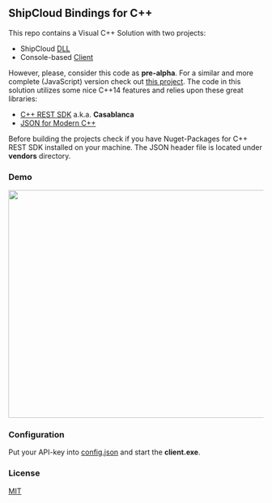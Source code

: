 ## ShipCloud Bindings for C++

This repo contains a Visual C++ Solution with two projects:

* ShipCloud [DLL](https://github.com/brakmic/shipcloud-cpp/tree/master/ShipCloud/ShipCloud)
* Console-based [Client](https://github.com/brakmic/shipcloud-cpp/tree/master/ShipCloud/Client)

However, please, consider this code as **pre-alpha**. For a similar and more complete (JavaScript) version check out [this project](https://github.com/brakmic/shipcloud-js).
The code in this solution utilizes some nice C++14 features and relies upon these great libraries: 

* [C++ REST SDK](https://github.com/Microsoft/cpprestsdk) a.k.a. **Casablanca**
* [JSON for Modern C++](https://github.com/nlohmann/json)

Before building the projects check if you have Nuget-Packages for C++ REST SDK installed on your machine. The JSON header file is located under **vendors** directory.

### Demo 

<img src="https://i.imgsafe.org/6350e72ccf.png" width="850" height="450">

### Configuration

Put your API-key into [config.json](https://github.com/brakmic/shipcloud-cpp/blob/master/ShipCloud/Client/config.json) and start the **client.exe**.

### License 

[MIT](https://github.com/brakmic/shipcloud-cpp/blob/master/LICENSE)